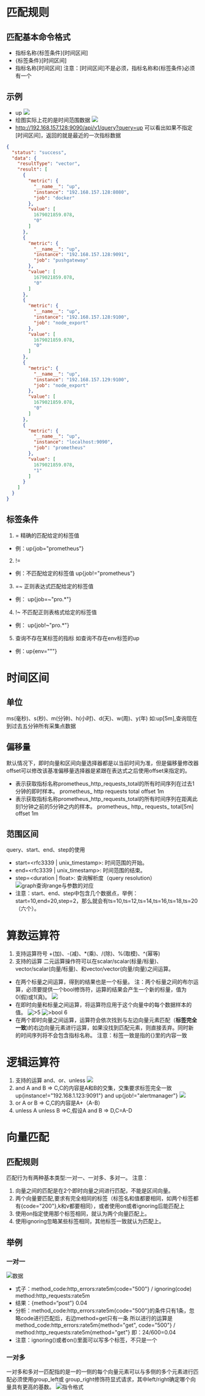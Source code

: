 # 匹配规则
## 匹配基本命令格式
* 指标名称{标签条件}[时间区间]
* {标签条件}[时间区间]
* 指标名称[时间区间]
注意：[时间区间]不是必须，指标名称和{标签条件}必须有一个
## 示例
* up
![](img/2.png)
* 绘图实际上花的是时间范围数据
![](img/3.png)
* http://192.168.157.128:9090/api/v1/query?query=up
可以看出如果不指定[时间区间]，返回的就是最近的一次指标数据
```json
{
  "status": "success",
  "data": {
    "resultType": "vector",
    "result": [
      {
        "metric": {
          "__name__": "up",
          "instance": "192.168.157.128:8080",
          "job": "docker"
        },
        "value": [
          1679021859.078,
          "0"
        ]
      },
      {
        "metric": {
          "__name__": "up",
          "instance": "192.168.157.128:9091",
          "job": "pushgateway"
        },
        "value": [
          1679021859.078,
          "0"
        ]
      },
      {
        "metric": {
          "__name__": "up",
          "instance": "192.168.157.128:9100",
          "job": "node_export"
        },
        "value": [
          1679021859.078,
          "0"
        ]
      },
      {
        "metric": {
          "__name__": "up",
          "instance": "192.168.157.129:9100",
          "job": "node_export"
        },
        "value": [
          1679021859.078,
          "0"
        ]
      },
      {
        "metric": {
          "__name__": "up",
          "instance": "localhost:9090",
          "job": "prometheus"
        },
        "value": [
          1679021859.078,
          "1"
        ]
      }
    ]
  }
}
```

## 标签条件
1. = 
精确的匹配给定的标签值
* 例：up{job="prometheus"}
2. != 
* 例：不匹配给定的标签值
up{job!="prometheus"}
3. =~
正则表达式匹配给定的标签值
* 例： up{job=~"pro.*"}
4. !~
不匹配正则表格式给定的标签值
* 例： up{job!~"pro.*"}
5. 查询不存在某标签的指标
如查询不存在env标签的up
* 例：up{env="""}

# 时间区间
## 单位
ms(毫秒)、s(秒)、m(分钟)、h(小时)、d(天)、w(周)、y(年)
如:up[5m],查询现在到过去五分钟所有采集点数据
## 偏移量
默认情况下，即时向量和区间向量选择器都是以当前时间为准，但是偏移量修改器offset可以修改该基准偏移量选择器是紧跟在表达式之后使用offset来指定的。
* 表示获取指标名称prometheus_http_requests_total的所有时间序列在过去1分钟的即时样本。
prometheus_ http requests total offset 1m
* 表示获取指标名称prometheus_http_requests_total的所有时间序列在距离此刻1分钟之前的5分钟之内的样本。
prometheus_ http_ requests_ total[5m] offset 1m
## 范围区间
query、start、end、step的使用
* start=<rfc3339 | unix_timestamp>: 时间范围的开始。
* end=<rfc3339 | unix_timestamp>: 时间范围的结束。
* step=<duration | float>: 查询解析度（query resolution）
![graph查询range与参数的对应](img/13.png)
* 注意：start、end、step中包含几个数据点，举例：start=10,end=20,step=2，那么就会有ts=10,ts=12,ts=14,ts=16,ts=18,ts=20（六个）。
# 算数运算符
1. 支持运算符号
+(加)、-(减)、*(乘)、/(除)、%(取模)、^(幂等)
2. 支持的运算
二元运算操作符可以在scalar/scalar(标量/标量)、vector/scalar(向量/标量)、和vector/vector(向量/向量)之间运算。
* 在两个标量之间运算，得到的结果也是一个标量。
注：两个标量之间的布尔运算，必须要提供一个bool修饰符，运算的结果会产生一个新的标量，值为0(假)或1(真)。
![](img/4.png)
* 在即时向量和标量之间运算，将运算符应用于这个向量中的每个数据样本的值。
![>5](img/6.png)
![>bool 6](img/7.png)
* 在两个即时向量之间运算，运算符会依次找到与左边向量元素匹配（**标签完全一致**)的右边向量元素进行运算，如果没找到匹配元素，则直接丢弃。同时新的时间序列将不会包含指标名称。
注意：标签一致是指的{}里的内容一致
# 逻辑运算符
1. 支持的运算
and、or、unless
![](img/8.png)
2. and
A and B => C,C的内容是A和B的交集，交集要求标签完全一致
up{instance!="192.168.1.123:9091"} and up{job!="alertmanager"}
![](img/9.png)
3. or
A or B => C,C的内容是A+（A-B）
4. unless
A unless B =>C,假设A and B => D,C=A-D
# 向量匹配
## 匹配规则
匹配行为有两种基本类型:一对一、一对多、多对一。
注意：
1. 向量之间的匹配是在2个即时向量之间进行匹配，不能是区间向量。
2. 两个向量要匹配,要求有完全相同的标签（标签名和值都要相同，如两个标签都有{code="200"},k和v都要相同），或者使用on或者ignoring后能匹配上
3. 使用on指定使用那个标签相同，就认为两个向量匹配上。
4. 使用ignoring忽略某些标签相同，其他标签一致就认为匹配上。
## 举例
### 一对一
![数据](img/10.png)
* 式子：method_code:http_errors:rate5m{code="500"} / ignoring(code) method:http_requests:rate5m
* 结果：{method=“post”} 0.04
* 分析：method_code:http_errors:rate5m{code="500"}的条件只有1条，忽略code进行匹配后，右边method=get只有一条
所以进行的运算是method_code:http_errors:rate5m{method="get", code="500"} / method:http_requests:rate5m{method="get"}
即：24/600=0.04
* 注意：ignoring()或者on()里面可以写多个标签，不只是一个
### 一对多
一对多和多对一匹配指的是一的一侧的每个向量元素可以与多侧的多个元素进行匹配必须使用group_left或 group_right修饰符显式请求，其中left/right确定哪个向量具有更高的基数。
![指令格式](img/11.png)

